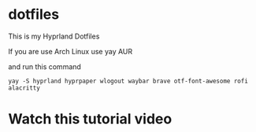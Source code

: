 # dotfiles
This is my Hyprland Dotfiles 

If you are use Arch Linux use yay AUR

and run this command
```
yay -S hyprland hyprpaper wlogout waybar brave otf-font-awesome rofi alacritty 

```

# Watch this tutorial video
